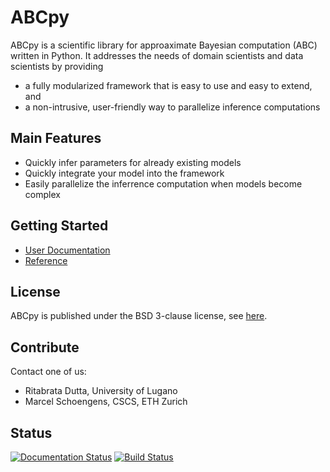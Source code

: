 # ABCpy 

ABCpy is a scientific library for approaximate Bayesian computation (ABC)
written in Python. It addresses the needs of domain scientists and data
scientists by providing

* a fully modularized framework that is easy to use and easy to extend, and
* a non-intrusive, user-friendly way to parallelize inference computations

## Main Features

* Quickly infer parameters for already existing models
* Quickly integrate your model into the framework
* Easily parallelize the inferrence computation when models become complex

## Getting Started
* [User Documentation](http://abcpy.readthedocs.io/en/latest/README.html)
* [Reference](http://abcpy.readthedocs.io/en/latest/abcpy.html)

## License
ABCpy is published under the BSD 3-clause license, see [here](LICENSE).

## Contribute
Contact one of us:
* Ritabrata Dutta, University of Lugano
* Marcel Schoengens, CSCS, ETH Zurich

## Status
[![Documentation Status](https://readthedocs.org/projects/abcpy/badge/?version=latest)](http://abcpy.readthedocs.io/en/latest/?badge=latest)
[![Build Status](https://travis-ci.org/eth-cscs/abcpy.svg?branch=master)](https://travis-ci.org/eth-cscs/abcpy)
